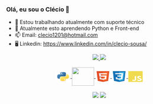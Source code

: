 ### Olá, eu sou o Clécio 👋


- 🔭 Estou trabalhando atualmente com suporte técnico
- 🌱 Atualmente esto aprendendo Python e Front-end
- 📫 Email: clecio1201@hotmail.com
- 🖥 Linkedin: https://www.linkedin.com/in/clecio-sousa/

<div align="center">
  <a href="https://github.com/clecio-sousa">
  <img height="180em" src="https://github-readme-stats.vercel.app/api?username=clecio-sousa&show_icons=true&theme=vue-dark&include_all_commits=true&count_private=true"/>
  <img height="180em" src="https://github-readme-stats.vercel.app/api/top-langs/?username=clecio-sousa&layout=compact&langs_count=7&theme=vue-dark"/>
  <div><br>
    <img align="center"  height="30" width="40" src="https://raw.githubusercontent.com/devicons/devicon/master/icons/python/python-original.svg">
    <img align="center" height="50" width="60" src="https://cdn.jsdelivr.net/gh/devicons/devicon/icons/django/django-original.svg" /> 
    <img align="center"  height="30" width="40" src="https://raw.githubusercontent.com/devicons/devicon/master/icons/html5/html5-original.svg">
    <img align="center"  height="30" width="40" src="https://raw.githubusercontent.com/devicons/devicon/master/icons/css3/css3-original.svg">
    <img align="center"  height="30" width="40" src="https://raw.githubusercontent.com/devicons/devicon/master/icons/javascript/javascript-plain.svg">
  </div>
    
  <div><br> 
    <a href="https://www.linkedin.com/in/clecio-sousa/" target="_blank"><img src="https://img.shields.io/badge/-LinkedIn-%230077B5?style=for-the-badge&logo=linkedin&logoColor=white" target="_blank"></a>  
    <a href="https://instagram.com/https://www.instagram.com/clecio.ss/" target="_blank"><img src="https://img.shields.io/badge/-Instagram-%23E4405F?style=for-the-badge&logo=instagram&logoColor=white" target="_blank"></a>     
  </div>
</div>
  
  
 
